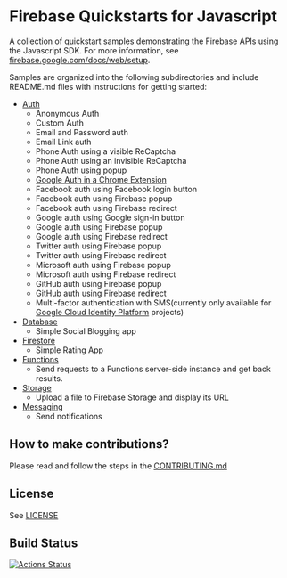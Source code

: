 # Firebase Quickstarts for Javascript

A collection of quickstart samples demonstrating the Firebase APIs using the Javascript SDK. For more information, see [firebase.google.com/docs/web/setup](https://firebase.google.com/docs/web/setup).

Samples are organized into the following subdirectories and include README.md files with instructions for getting started:

- [Auth](auth/README.md)
  - Anonymous Auth
  - Custom Auth
  - Email and Password auth
  - Email Link auth
  - Phone Auth using a visible ReCaptcha
  - Phone Auth using an invisible ReCaptcha
  - Phone Auth using popup
  - [Google Auth in a Chrome Extension](auth/chromextension/README.md)
  - Facebook auth using Facebook login button
  - Facebook auth using Firebase popup
  - Facebook auth using Firebase redirect
  - Google auth using Google sign-in button
  - Google auth using Firebase popup
  - Google auth using Firebase redirect
  - Twitter auth using Firebase popup
  - Twitter auth using Firebase redirect
  - Microsoft auth using Firebase popup
  - Microsoft auth using Firebase redirect
  - GitHub auth using Firebase popup
  - GitHub auth using Firebase redirect
  - Multi-factor authentication with SMS(currently only available for [Google Cloud Identity Platform](https://cloud.google.com/identity-platform/docs/web/mfa) projects)
- [Database](database/README.md)
  - Simple Social Blogging app
- [Firestore](firestore/README.md)
  - Simple Rating App
- [Functions](functions/README.md)
  - Send requests to a Functions server-side instance and get back results.
- [Storage](storage/README.md)
  - Upload a file to Firebase Storage and display its URL
- [Messaging](messaging/README.md)
  - Send notifications

## How to make contributions?

Please read and follow the steps in the [CONTRIBUTING.md](CONTRIBUTING.md)

## License

See [LICENSE](LICENSE)

## Build Status

[![Actions Status][gh-actions-badge]][gh-actions]

[gh-actions]: https://github.com/firebase/quickstart-js/actions
[gh-actions-badge]: https://github.com/firebase/quickstart-js/workflows/CI%20Tests/badge.svg
